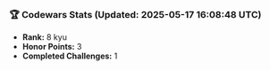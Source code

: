 ### 🏆 Codewars Stats (Updated: 2025-05-17 16:08:48 UTC)

- **Rank:** 8 kyu
- **Honor Points:** 3
- **Completed Challenges:** 1

